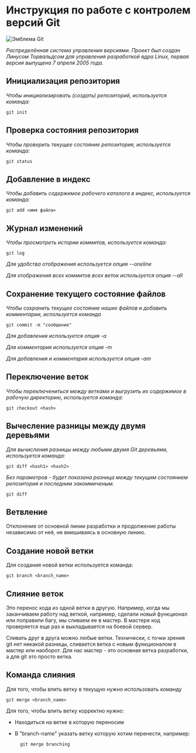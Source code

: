 # **Инструкция по работе с контролем версий Git**

![Эмблема Git](git.png)

*Распределённая система управления версиями. Проект был создан Линусом Торвальдсом для управления разработкой ядра Linux, первая версия выпущена 7 апреля 2005 года.*

## Инициализация репозитория

*Чтобы инициализировать (создать) репозиторий, используется команда:*

    git init    

## Проверка состояния репозитория

*Чтобы проверить текущее состояние репозитория, используется команда:*

    git status

## Добавление в индекс

*Чтобы добавить содержимое рабочего каталога в индекс, используется команда:*

    git add <имя файла>

## Журнал изменений

*Чтобы просмотреть истории коммитов, используется команда:*

    git log

*Для удобства отображения используется опция --oneline*

*Для отображения всех коммитов всех веток используется опция --all*

## Сохранение текущего состояние файлов

*Чтобы сохранить текущее состояние наших файлов и добавить комментарии, используется команда*

    git commit -m "сообщение"

*Для добавления используется опция -a*

*Для комментария используется опция -m*

*Для добавления и комментария используется опция -am*

## Переключение веток

*Чтобы переключениться между ветками и выгрузить их содержимое в рабочую директорию, используется команда:*

    git checkout <hash>

## Вычесление разницы между двумя деревьями

*Для вычисления разницы между любыми двумя Git деревьями, используется команда:*

    git diff <hash1> <hash2>

*Без параметров - будет показана разница между текущим состоянием репозитория и последним закоммиченым.*

    git diff

## Ветвление
   
Отклонение от основной линии разработки и продолжение работы независимо от неё, не вмешиваясь в основную линию.

## Создание новой ветки 

Для создания новой ветки используется команда:

    git branch <branch_name>

## Слияние веток 

Это перенос кода из одной ветки в другую. Например, когда мы заканчиваем работу над веткой, например, сделали новый функционал или поправили багу, мы сливаем ее в мастер. В мастере код проверяется еще раз и выкладывается на боевой сервер.

Сливать друг в друга можно любые ветки. Технически, с точки зрения git нет никакой разницы, сливается ветка с новым функционалом в мастер или наоборот. Для нас мастер - это основная ветка разработки, а для git это просто ветка.

## Команда слияния

Для того, чтобы влить ветку в текущую нужно использовать команду

    git merge <branch_name>

Для того, чтобы влить ветку корректно нужно:

* Находиться на ветке в которую переносим

* В "branch-name" указать ветку которую хотим перенести, например:

        git merge branching
    